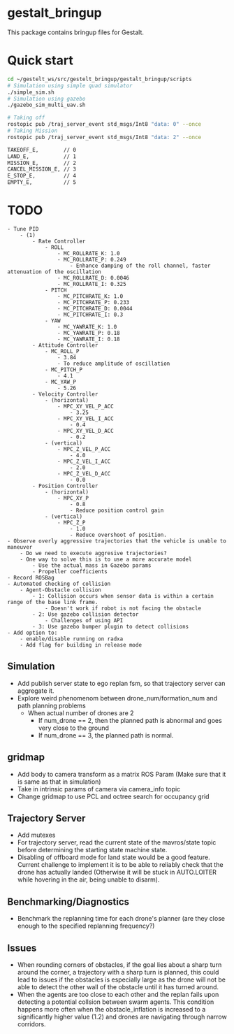 # gestalt_bringup
This package contains bringup files for Gestalt.

# Quick start
```bash
cd ~/gestelt_ws/src/gestelt_bringup/gestalt_bringup/scripts
# Simulation using simple quad simulator
./simple_sim.sh
# Simulation using gazebo
./gazebo_sim_multi_uav.sh
```

```bash
# Taking off
rostopic pub /traj_server_event std_msgs/Int8 "data: 0" --once
# Taking Mission
rostopic pub /traj_server_event std_msgs/Int8 "data: 2" --once

TAKEOFF_E,        // 0
LAND_E,           // 1
MISSION_E,        // 2
CANCEL_MISSION_E, // 3
E_STOP_E,         // 4
EMPTY_E,          // 5
```

# TODO
    - Tune PID 
        - (1)
            - Rate Controller
                - ROLL
                    - MC_ROLLRATE_K: 1.0
                    - MC_ROLLRATE_P: 0.249
                        - Enhance damping of the roll channel, faster attenuation of the oscillation
                    - MC_ROLLRATE_D: 0.0046
                    - MC_ROLLRATE_I: 0.325
                - PITCH
                    - MC_PITCHRATE_K: 1.0
                    - MC_PITCHRATE_P: 0.233
                    - MC_PITCHRATE_D: 0.0044
                    - MC_PITCHRATE_I: 0.3
                - YAW
                    - MC_YAWRATE_K: 1.0
                    - MC_YAWRATE_P: 0.18
                    - MC_YAWRATE_I: 0.18
            - Attitude Controller
                - MC_ROLL_P
                    - 3.84
                    - To reduce amplitude of oscillation
                - MC_PITCH_P
                    - 4.1
                - MC_YAW_P
                    - 5.26
            - Velocity Controller
                - (horizontal)
                    - MPC_XY_VEL_P_ACC
                        - 3.25
                    - MPC_XY_VEL_I_ACC
                        - 0.4
                    - MPC_XY_VEL_D_ACC
                        - 0.2
                - (vertical)
                    - MPC_Z_VEL_P_ACC
                        - 4.0
                    - MPC_Z_VEL_I_ACC
                        - 2.0
                    - MPC_Z_VEL_D_ACC
                        - 0.0
            - Position Controller
                - (horizontal)
                    - MPC_XY_P 
                        - 0.8
                        - Reduce position control gain
                - (vertical)
                    - MPC_Z_P 
                        - 1.0
                        - Reduce overshoot of position.
    - Observe overly aggressive trajectories that the vehicle is unable to maneuver 
        - Do we need to execute aggresive trajectories? 
        - One way to solve this is to use a more accurate model
            - Use the actual mass in Gazebo params
            - Propeller coefficients
    - Record ROSBag
    - Automated checking of collision
        - Agent-Obstacle collision
            - 1: Collision occurs when sensor data is within a certain range of the base link frame.
                - Doesn't work if robot is not facing the obstacle
            - 2: Use gazebo collision detector
                - Challenges of using API
            - 3: Use gazebo bumper plugin to detect collisions
    - Add option to:
        - enable/disable running on radxa
        - Add flag for building in release mode


## Simulation
- Add publish server state to ego replan fsm, so that trajectory server can aggregate it.
- Explore weird phenomenom between drone_num/formation_num and path planning problems
    - When actual number of drones are 2 
        - If num_drone == 2, then the planned path is abnormal and goes very close to the ground
        - If num_drone == 3, the planned path is normal. 

## gridmap
- Add body to camera transform as a matrix ROS Param (Make sure that it is same as that in simulation)
- Take in intrinsic params of camera via camera_info topic
- Change gridmap to use PCL and octree search for occupancy grid

## Trajectory Server
- Add mutexes
- For trajectory server, read the current state of the mavros/state topic before determining the starting state machine state.
- Disabling of offboard mode for land state would be a good feature. Current challenge to implement it is to be able to reliably check that the drone has actually landed (Otherwise it will be stuck in AUTO.LOITER while hovering in the air, being unable to disarm).

## Benchmarking/Diagnostics
- Benchmark the replanning time for each drone's planner (are they close enough to the specified replanning frequency?)

## Issues
- When rounding corners of obstacles, if the goal lies about a sharp turn around the corner, a trajectory with a sharp turn is planned, this could lead to issues if the obstacles is especially large as the drone will not be able to detect the other wall of the obstacle until it has turned around. 
- When the agents are too close to each other and the replan fails upon detecting a potential collsion between swarm agents. This condition happens more often when the obstacle_inflation is increased to a significantly higher value (1.2) and drones are navigating through narrow corridors.
